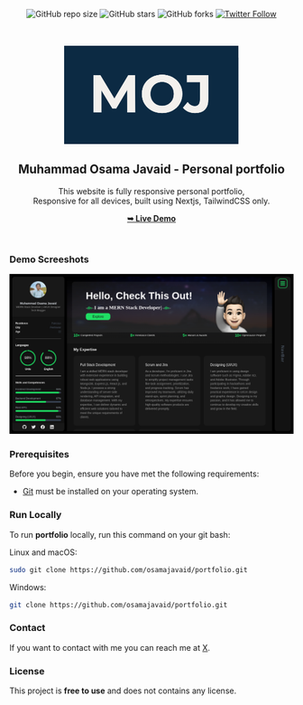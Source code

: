 <div align="center">
  
  ![GitHub repo size](https://img.shields.io/github/repo-size/osamajavaid/portfolio)
  ![GitHub stars](https://img.shields.io/github/stars/osamajavaid/portfolio?style=social)
  ![GitHub forks](https://img.shields.io/github/forks/osamajavaid/portfolio?style=social)
  [![Twitter Follow](https://img.shields.io/twitter/follow/iosamajavaid?style=social)](https://twitter.com/intent/follow?screen_name=iosamajavaid)

  <br />
  <br />
  
  <img src="./public/readme-images/moj.png" />

  <h2 align="center">Muhammad Osama Javaid - Personal portfolio</h2>

This website is fully responsive personal portfolio, <br />Responsive for all devices, built using Nextjs, TailwindCSS only.

<a href="https://osamajavaid.vercel.app/"><strong>➥ Live Demo</strong></a>

</div>

<br />

### Demo Screeshots

![Osama Portfolio Desktop Demo](./public/readme-images/portfolio.png "Desktop Demo")

### Prerequisites

Before you begin, ensure you have met the following requirements:

- [Git](https://git-scm.com/downloads "Download Git") must be installed on your operating system.

### Run Locally

To run **portfolio** locally, run this command on your git bash:

Linux and macOS:

```bash
sudo git clone https://github.com/osamajavaid/portfolio.git
```

Windows:

```bash
git clone https://github.com/osamajavaid/portfolio.git
```

### Contact

If you want to contact with me you can reach me at [X](https://www.x.com/iosamajavaid).

### License

This project is **free to use** and does not contains any license.

